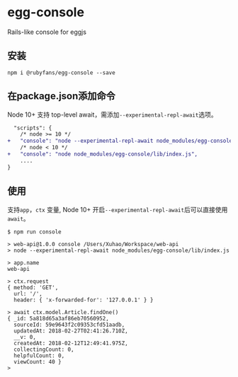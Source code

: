 # egg-console

Rails-like console for eggjs

## 安装

    npm i @rubyfans/egg-console --save

## 在package.json添加命令

Node 10+ 支持 top-level await，需添加`--experimental-repl-await`选项。

```diff
  "scripts": {
    /* node >= 10 */
+   "console": "node --experimental-repl-await node_modules/egg-console/lib/index.js",
    /* node < 10 */
+   "console": "node node_modules/egg-console/lib/index.js",
    ....
}
```

## 使用

支持`app`，`ctx` 变量, Node 10+ 开启`--experimental-repl-await`后可以直接使用`await`。

```shell
$ npm run console

> web-api@1.0.0 console /Users/Xuhao/Workspace/web-api
> node --experimental-repl-await node_modules/egg-console/lib/index.js

> app.name
web-api

> ctx.request
{ method: 'GET',
  url: '/',
  header: { 'x-forwarded-for': '127.0.0.1' } }

> await ctx.model.Article.findOne()
{ _id: 5a818d65a3af86eb70560952,
  sourceId: 59e9643f2c09353cfd51aadb,
  updatedAt: 2018-02-27T02:41:26.710Z,
  __v: 0,
  createdAt: 2018-02-12T12:49:41.975Z,
  collectingCount: 0,
  helpfulCount: 0,
  viewCount: 40 }
> 
```

